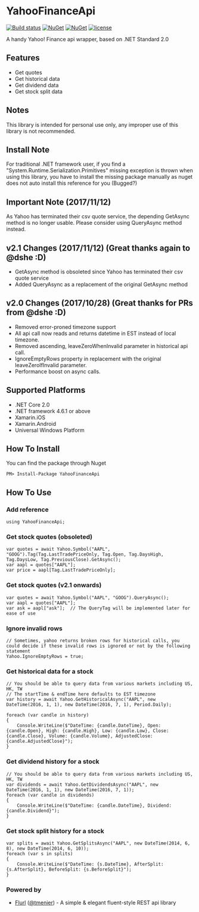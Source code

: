 # YahooFinanceApi
[![Build status](https://ci.appveyor.com/api/projects/status/138s6on1y0wnaxms?svg=true)](https://ci.appveyor.com/project/lppkarl/yahoofinanceapi)
[![NuGet](https://img.shields.io/nuget/v/YahooFinanceApi.svg)](https://www.nuget.org/packages/YahooFinanceApi/)
[![NuGet](https://img.shields.io/nuget/dt/YahooFinanceApi.svg)](https://www.nuget.org/packages/YahooFinanceApi/)
[![license](https://img.shields.io/github/license/lppkarl/YahooFinanceApi.svg)](https://github.com/lppkarl/YahooFinanceApi/blob/master/LICENSE)

A handy Yahoo! Finance api wrapper, based on .NET Standard 2.0

## Features
* Get quotes
* Get historical data
* Get dividend data
* Get stock split data

## Notes
This library is intended for personal use only, any improper use of this library is not recommended.

## Install Note
For traditional .NET framework user, if you find a "System.Runtime.Serialization.Primitives" missing exception is thrown when using this library, you have to install the missing package manually as nuget does not auto install this reference for you (Bugged?)

## Important Note (2017/11/12)
As Yahoo has terminated their csv quote service, the depending GetAsync method is no longer usable. Please consider using QueryAsync method instead.

## v2.1 Changes (2017/11/12) (Great thanks again to @dshe :D)
* GetAsync method is obsoleted since Yahoo has terminated their csv quote service
* Added QueryAsync as a replacement of the original GetAsync method

## v2.0 Changes (2017/10/28) (Great thanks for PRs from @dshe :D)
* Removed error-proned timezone support
* All api call now reads and returns datetime in EST instead of local timezone.
* Removed ascending, leaveZeroWhenInvalid parameter in historical api call.
* IgnoreEmptyRows property in replacement with the original leaveZeroIfInvalid parameter.
* Performance boost on async calls.

## Supported Platforms
* .NET Core 2.0
* .NET framework 4.6.1 or above
* Xamarin.iOS
* Xamarin.Android
* Universal Windows Platform

## How To Install
You can find the package through Nuget

    PM> Install-Package YahooFinanceApi

## How To Use

### Add reference

    using YahooFinanceApi;

### Get stock quotes (obsoleted)
    var quotes = await Yahoo.Symbol("AAPL", "GOOG").Tag(Tag.LastTradePriceOnly, Tag.Open, Tag.DaysHigh, Tag.DaysLow, Tag.PreviousClose).GetAsync();
    var aapl = quotes["AAPL"];
    var price = aapl[Tag.LastTradePriceOnly];

### Get stock quotes (v2.1 onwards)
    var quotes = await Yahoo.Symbol("AAPL", "GOOG").QueryAsync();
    var aapl = quotes["AAPL"];
    var ask = aapl["ask"];  // The QueryTag will be implemented later for ease of use

### Ignore invalid rows
    // Sometimes, yahoo returns broken rows for historical calls, you could decide if these invalid rows is ignored or not by the following statement
    Yahoo.IgnoreEmptyRows = true;

### Get historical data for a stock
    // You should be able to query data from various markets including US, HK, TW
    // The startTime & endTime here defaults to EST timezone
    var history = await Yahoo.GetHistoricalAsync("AAPL", new DateTime(2016, 1, 1), new DateTime(2016, 7, 1), Period.Daily);

    foreach (var candle in history)
    {
        Console.WriteLine($"DateTime: {candle.DateTime}, Open: {candle.Open}, High: {candle.High}, Low: {candle.Low}, Close: {candle.Close}, Volume: {candle.Volume}, AdjustedClose: {candle.AdjustedClose}");
    }

### Get dividend history for a stock
    // You should be able to query data from various markets including US, HK, TW
    var dividends = await Yahoo.GetDividendsAsync("AAPL", new DateTime(2016, 1, 1), new DateTime(2016, 7, 1));
    foreach (var candle in dividends)
    {
        Console.WriteLine($"DateTime: {candle.DateTime}, Dividend: {candle.Dividend}");
    }

### Get stock split history for a stock
    var splits = await Yahoo.GetSplitsAsync("AAPL", new DateTime(2014, 6, 8), new DateTime(2014, 6, 10));
    foreach (var s in splits)
    {
        Console.WriteLine($"DateTime: {s.DateTime}, AfterSplit: {s.AfterSplit}, BeforeSplit: {s.BeforeSplit}");
    }

### Powered by
* [Flurl](https://github.com/tmenier/Flurl) ([@tmenier](https://github.com/tmenier)) - A simple & elegant fluent-style REST api library 
